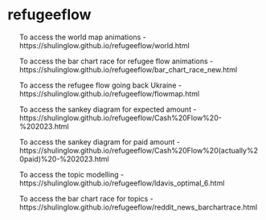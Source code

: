 # refugeeflow

<ul> To access the world map animations - https://shulinglow.github.io/refugeeflow/world.html </ul>

<ul> To access the bar chart race for refugee flow animations - https://shulinglow.github.io/refugeeflow/bar_chart_race_new.html </ul>

<ul>To access the refugee flow going back Ukraine - https://shulinglow.github.io/refugeeflow/flowmap.html </ul>


<ul> To access the sankey diagram for expected amount - https://shulinglow.github.io/refugeeflow/Cash%20Flow%20-%202023.html </ul>

<ul> To access the sankey diagram for paid amount -https://shulinglow.github.io/refugeeflow/Cash%20Flow%20(actually%20paid)%20-%202023.html </ul>

<ul>To access the topic modelling - https://shulinglow.github.io/refugeeflow/ldavis_optimal_6.html </ul>

<ul> To access the bar chart race for topics - https://shulinglow.github.io/refugeeflow/reddit_news_barchartrace.html</ul>

